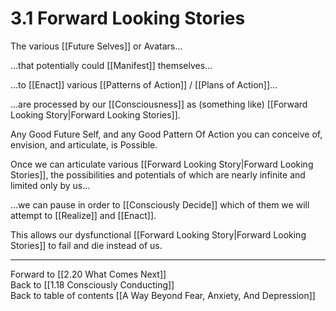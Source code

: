 # 3.1 Forward Looking Stories

The various [[Future Selves]] or Avatars...

...that potentially could [[Manifest]] themselves...

...to [[Enact]] various [[Patterns of Action]] / [[Plans of Action]]...

...are processed by our [[Consciousness]] as (something like) [[Forward Looking Story|Forward Looking Stories]].  

Any Good Future Self, and any Good Pattern Of Action you can conceive of, envision, and articulate, is Possible. 

Once we can articulate various [[Forward Looking Story|Forward Looking Stories]], the possibilities and potentials of which are nearly infinite and limited only by us...

...we can pause in order to [[Consciously Decide]] which of them we will attempt to [[Realize]] and [[Enact]].  

This allows our dysfunctional [[Forward Looking Story|Forward Looking Stories]] to fail and die instead of us. 

___

Forward to [[2.20 What Comes Next]]      
Back to [[1.18 Consciously Conducting]]      
Back to table of contents [[A Way Beyond Fear, Anxiety, And Depression]]    
